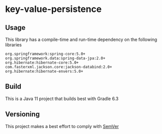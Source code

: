 # key-value-persistence

## Usage
This library has a compile-time and run-time dependency on the following libraries

    org.springframework:spring-core:5.0+
    org.springframework.data:spring-data-jpa:2.0+
    org.hibernate:hibernate-core:5.0+
    com.fasterxml.jackson.core:jackson-databind:2.0+
    org.hibernate:hibernate-envers:5.0+

## Build
This is a Java 11 project that builds best with Gradle 6.3

## Versioning
This project makes a best effort to comply with [SemVer](https://semver.org/)
